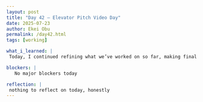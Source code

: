 ```yaml
---
layout: post
title: "Day 42 – Elevator Pitch Video Day"
date: 2025-07-23
author: Ekei Obu 
permalink: /day42.html
tags: [working]

what_i_learned: |
 Today, I continued refining what we’ve worked on so far, making final edits and adjustments as we prepare to wrap up the program. With the end in sight, it’s all about putting the finishing touches to ensure everything is     complete and well organized. It’s been a long journey, and now it’s about closing out strong.

blockers: |
   No major blockers today

reflection: |
 nothing to reflect on today, honestly 
---
```



